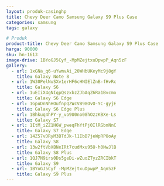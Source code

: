 ```yaml
---
layout: produk-casinghp
title: Chevy Deer Camo Samsung Galaxy S9 Plus Case
categories: samsung
tags: galaxy

# Produk
product-title: Chevy Deer Camo Samsung Galaxy S9 Plus Case
harga: 90000
sku: hn-1613
image-drive: 1BYoGJ5Cyf_-MpMZejtxuDpwpP_Aqn5zF
gallery:
  - url: 1xGNa_q6-uYwmvAi_20WHbUKeyMc9j8gY
    title: Galaxy Note 8
  - url: 1W30PelNuSXv1erHF6cHNIElZnB-fHvRc
    title: Galaxy S6
  - url: 1uEIiX4gNIqpQszxbzZJbAqZ6Ra1Bvcmo
    title: Galaxy S6 Edge
  - url: 1GpuDnNhHOufnpQZWcVB98OvO-YC-gyjE
    title: Galaxy S6 Edge Plus
  - url: 1Bhkuq4hPY-y_vo9U0no08hOzzKBXe-Ls
    title: Galaxy S7
  - url: 1ItM_iZZ1H6W_pweqFhYtPj0IlRGbnNnC
    title: Galaxy S7 Edge
  - url: 14Z57vDRyM3BTdJk-l1IbB7jeWpRPOoAy
    title: Galaxy S8
  - url: 13w2ftVbXBNeIRt7cudMxu95O-h0NwJlB
    title: Galaxy S8 Plus
  - url: 1QJ7N9irs0Ds5geDi-wZuoZTyzZRCIbkT
    title: Galaxy S9
  - url: 1BYoGJ5Cyf_-MpMZejtxuDpwpP_Aqn5zF
    title: Galaxy S9 Plus
---
```

